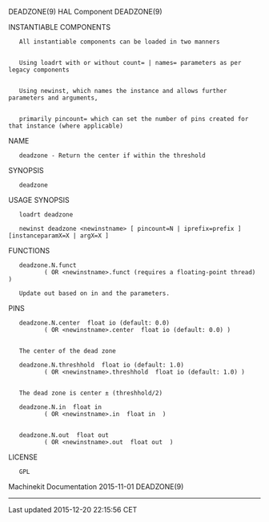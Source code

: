 DEADZONE(9) HAL Component DEADZONE(9)

INSTANTIABLE COMPONENTS

       All instantiable components can be loaded in two manners


       Using loadrt with or without count= | names= parameters as per legacy components


       Using newinst, which names the instance and allows further parameters and arguments,


       primarily pincount= which can set the number of pins created for that instance (where applicable)

NAME

       deadzone - Return the center if within the threshold

SYNOPSIS

       deadzone

USAGE SYNOPSIS

       loadrt deadzone

       newinst deadzone <newinstname> [ pincount=N | iprefix=prefix ] [instanceparamX=X | argX=X ]

FUNCTIONS

       deadzone.N.funct
              ( OR <newinstname>.funct (requires a floating-point thread) )

       Update out based on in and the parameters.

PINS

       deadzone.N.center  float io (default: 0.0)
              ( OR <newinstname>.center  float io (default: 0.0) )


       The center of the dead zone

       deadzone.N.threshhold  float io (default: 1.0)
              ( OR <newinstname>.threshhold  float io (default: 1.0) )


       The dead zone is center ± (threshhold/2)

       deadzone.N.in  float in
              ( OR <newinstname>.in  float in  )


       deadzone.N.out  float out
              ( OR <newinstname>.out  float out  )

LICENSE

       GPL

Machinekit Documentation 2015-11-01 DEADZONE(9)

------------------------------------------------------------------------

Last updated 2015-12-20 22:15:56 CET


